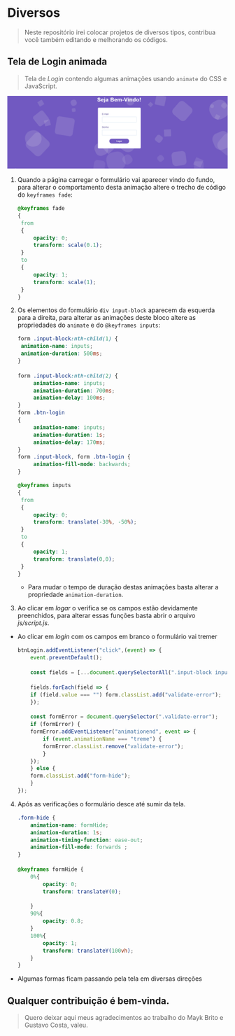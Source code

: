 # Diversos
> Neste repositório irei colocar projetos de diversos tipos, contribua você também editando e melhorando os códigos.

## Tela de Login animada

> Tela de *Login* contendo algumas animações usando `animate` do CSS e JavaScript.

![Screenshot](loginAnimado.bmp)

1. Quando a página carregar o formulário vai aparecer vindo do fundo, para alterar o comportamento desta animação altere o trecho de código do `keyframes fade`:
   
   ```css
   @keyframes fade
   {
    from
    {
        opacity: 0;
        transform: scale(0.1);
    }
    to
    {
        opacity: 1;
        transform: scale(1);
    }
   }
   ```

2. Os elementos do formulário `div input-block` aparecem da esquerda para a direita, para alterar as animações deste bloco altere as propriedades do `animate` e do `@keyframes inputs`:

   ```css
   form .input-block:nth-child(1) {
    animation-name: inputs;
    animation-duration: 500ms;
   }

   form .input-block:nth-child(2) {
        animation-name: inputs;
        animation-duration: 700ms;
        animation-delay: 100ms;
   }
   form .btn-login
   {
        animation-name: inputs;
        animation-duration: 1s;
        animation-delay: 170ms;
   }
   form .input-block, form .btn-login {
        animation-fill-mode: backwards;
   }
   ```

   ```css
   @keyframes inputs 
   {
    from
    {
        opacity: 0;
        transform: translate(-30%, -50%);
    }
    to 
    {
        opacity: 1;
        transform: translate(0,0);
    }
   }
   ```

   * Para mudar o tempo de duração destas animações basta alterar a propriedade `animation-duration`.

3. Ao clicar em *logar* o verifica se os campos estão devidamente preenchidos, para alterar essas funções basta abrir o arquivo *js/script.js*. 

* Ao clicar em *login* com os campos em branco o formulário vai tremer

    ```javascript
    btnLogin.addEventListener("click",(event) => {
        event.preventDefault();

        const fields = [...document.querySelectorAll(".input-block input")];

        fields.forEach(field => {
        if (field.value === "") form.classList.add("validate-error");
        });
    
        const formError = document.querySelector(".validate-error");
        if (formError) {
        formError.addEventListener("animationend", event => {
            if (event.animationName === "treme") {
            formError.classList.remove("validate-error");
            }
        });
        } else {
        form.classList.add("form-hide");
        }
    });
    ```

4. Após as verificações o formulário desce até sumir da tela.

    ```css
    .form-hide {
        animation-name: formHide;
        animation-duration: 1s;
        animation-timing-function: ease-out;
        animation-fill-mode: forwards ;
    }

    @keyframes formHide {
        0%{
            opacity: 0;
            transform: translateY(0);

        }
        90%{
            opacity: 0.8;
        }
        100%{
            opacity: 1;
            transform: translateY(100vh);
        }
    }
    ```

* Algumas formas ficam passando pela tela em diversas direções

## Qualquer contribuição é bem-vinda.

> Quero deixar aqui meus agradecimentos ao trabalho do Mayk Brito e Gustavo Costa, valeu.
